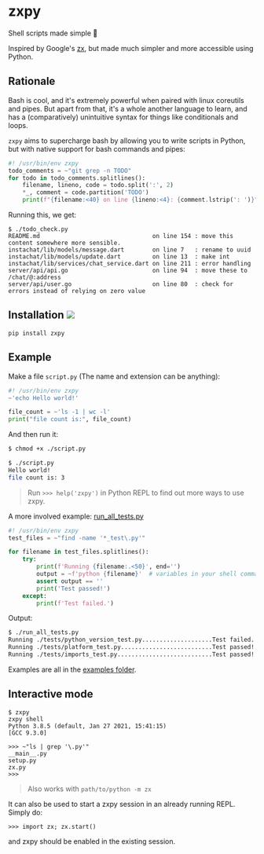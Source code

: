 # zxpy

Shell scripts made simple 🐚

Inspired by Google's [zx](https://github.com/google/zx), but made much simpler and more accessible using Python.

## Rationale

Bash is cool, and it's extremely powerful when paired with linux coreutils and pipes. But apart from that, it's a whole another language to learn, and has a (comparatively) unintuitive syntax for things like conditionals and loops.

`zxpy` aims to supercharge bash by allowing you to write scripts in Python, but with native support for bash commands and pipes:

```python
#! /usr/bin/env zxpy
todo_comments = ~"git grep -n TODO"
for todo in todo_comments.splitlines():
    filename, lineno, code = todo.split(':', 2)
    *_, comment = code.partition('TODO')
    print(f"{filename:<40} on line {lineno:<4}: {comment.lstrip(': ')}")
```

Running this, we get:

```console
$ ./todo_check.py
README.md                                on line 154 : move this content somewhere more sensible.
instachat/lib/models/message.dart        on line 7   : rename to uuid
instachat/lib/models/update.dart         on line 13  : make int
instachat/lib/services/chat_service.dart on line 211 : error handling
server/api/api.go                        on line 94  : move these to /chat/@:address
server/api/user.go                       on line 80  : check for errors instead of relying on zero value
```

## Installation <a href="https://pypi.org/project/zxpy"><img src="https://img.shields.io/badge/pypi-zxpy-blue?style=flat"></a>  

```console
pip install zxpy
```

## Example

Make a file `script.py` (The name and extension can be anything):

```python
#! /usr/bin/env zxpy
~'echo Hello world!'

file_count = ~'ls -1 | wc -l'
print("file count is:", file_count)
```

And then run it:

```bash
$ chmod +x ./script.py

$ ./script.py
Hello world!
file count is: 3
```

> Run `>>> help('zxpy')` in Python REPL to find out more ways to use zxpy.

A more involved example: [run_all_tests.py](./examples/run_all_tests.py)

```python
#! /usr/bin/env zxpy
test_files = ~"find -name '*_test\.py'"

for filename in test_files.splitlines():
    try:
        print(f'Running {filename:.<50}', end='')
        output = ~f'python {filename}'  # variables in your shell commands :D
        assert output == ''
        print('Test passed!')
    except:
        print(f'Test failed.')
```

Output:

```bash
$ ./run_all_tests.py
Running ./tests/python_version_test.py....................Test failed.
Running ./tests/platform_test.py..........................Test passed!
Running ./tests/imports_test.py...........................Test passed!
```

Examples are all in the [examples folder](./examples).

## Interactive mode

```pycon
$ zxpy
zxpy shell
Python 3.8.5 (default, Jan 27 2021, 15:41:15)
[GCC 9.3.0]

>>> ~"ls | grep '\.py'"
__main__.py
setup.py
zx.py
>>>
```

> Also works with `path/to/python -m zx`

It can also be used to start a zxpy session in an already running REPL.
Simply do:

```pycon
>>> import zx; zx.start()
```

and zxpy should be enabled in the existing session.

